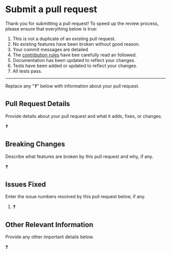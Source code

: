 # Submit a pull request

Thank you for submitting a pull request! To speed up the review process, please ensure that everything below
is true:

1. This is not a duplicate of an existing pull request.
2. No existing features have been broken without good reason.
3. Your commit messages are detailed
4. The [contribution rules][1] have bee carefully read an followed.
5. Documentation has been updated to reflect your changes.
6. Tests have been added or updated to reflect your changes.
7. All tests pass.

---

Replace any ":question:" below with information about your pull request.

## Pull Request Details

Provide details about your pull request and what it adds, fixes, or changes.

:question:

## Breaking Changes

Describe what features are broken by this pull request and why, if any.

:question:

## Issues Fixed

Enter the issue numbers resolved by this pull request below, if any.

1. :question:

## Other Relevant Information

Provide any other important details below.

:question:

[1]: https://github.com/gematik/github-templates/blob/master/.github/CONTRIBUTING.md
